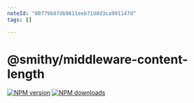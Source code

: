 ```yaml
---
noteId: "00779b87db9611eeb71d8d3ca991147d"
tags: []

---
```


# @smithy/middleware-content-length

[![NPM version](https://img.shields.io/npm/v/@smithy/middleware-content-length/latest.svg)](https://www.npmjs.com/package/@smithy/middleware-content-length)
[![NPM downloads](https://img.shields.io/npm/dm/@smithy/middleware-content-length.svg)](https://www.npmjs.com/package/@smithy/middleware-content-length)
